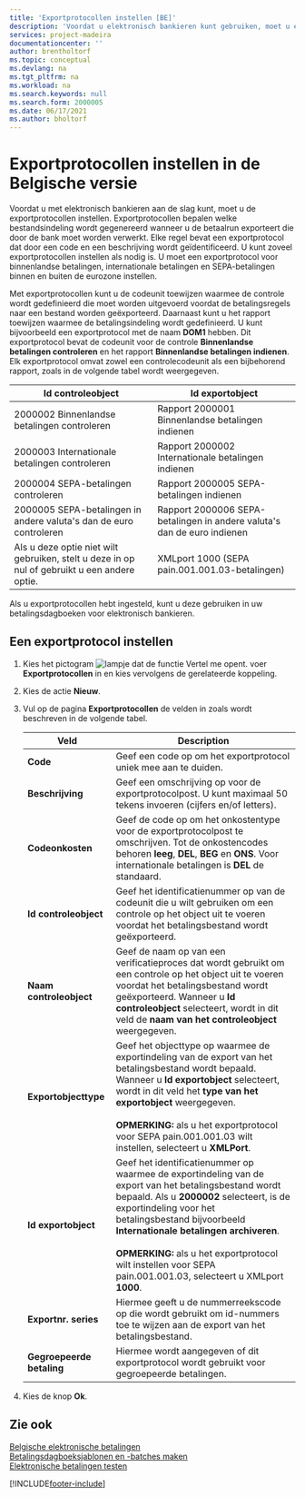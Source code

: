 ```yaml
---
title: 'Exportprotocollen instellen [BE]'
description: 'Voordat u elektronisch bankieren kunt gebruiken, moet u exportprotocollen instellen die bepalen welke bestandsindeling wordt gegenereerd wanneer u de betaalrun exporteert die door de bank moet worden verwerkt.'
services: project-madeira
documentationcenter: ''
author: brentholtorf
ms.topic: conceptual
ms.devlang: na
ms.tgt_pltfrm: na
ms.workload: na
ms.search.keywords: null
ms.search.form: 2000005
ms.date: 06/17/2021
ms.author: bholtorf
---
```

# Exportprotocollen instellen in de Belgische versie
Voordat u met elektronisch bankieren aan de slag kunt, moet u de exportprotocollen instellen. Exportprotocollen bepalen welke bestandsindeling wordt gegenereerd wanneer u de betaalrun exporteert die door de bank moet worden verwerkt. Elke regel bevat een exportprotocol dat door een code en een beschrijving wordt geïdentificeerd. U kunt zoveel exportprotocollen instellen als nodig is. U moet een exportprotocol voor binnenlandse betalingen, internationale betalingen en SEPA-betalingen binnen en buiten de eurozone instellen.  

 Met exportprotocollen kunt u de codeunit toewijzen waarmee de controle wordt gedefinieerd die moet worden uitgevoerd voordat de betalingsregels naar een bestand worden geëxporteerd. Daarnaast kunt u het rapport toewijzen waarmee de betalingsindeling wordt gedefinieerd. U kunt bijvoorbeeld een exportprotocol met de naam **DOM1** hebben. Dit exportprotocol bevat de codeunit voor de controle **Binnenlandse betalingen controleren** en het rapport **Binnenlandse betalingen indienen**. Elk exportprotocol omvat zowel een controlecodeunit als een bijbehorend rapport, zoals in de volgende tabel wordt weergegeven.  

|**Id controleobject**|**Id exportobject**|  
|-------------------------|--------------------------|  
|2000002 Binnenlandse betalingen controleren|Rapport 2000001 Binnenlandse betalingen indienen|  
|2000003 Internationale betalingen controleren|Rapport 2000002 Internationale betalingen indienen|  
|2000004 SEPA-betalingen controleren|Rapport 2000005 SEPA-betalingen indienen|  
|2000005 SEPA-betalingen in andere valuta's dan de euro controleren|Rapport 2000006 SEPA-betalingen in andere valuta's dan de euro indienen|  
|Als u deze optie niet wilt gebruiken, stelt u deze in op nul of gebruikt u een andere optie.|XMLport 1000 (SEPA pain.001.001.03-betalingen)|  

 Als u exportprotocollen hebt ingesteld, kunt u deze gebruiken in uw betalingsdagboeken voor elektronisch bankieren.  

## Een exportprotocol instellen  

1.  Kies het pictogram ![lampje dat de functie Vertel me opent.](../../media/ui-search/search_small.png "Vertel me wat u wilt doen") voer **Exportprotocollen** in en kies vervolgens de gerelateerde koppeling.  
2.  Kies de actie **Nieuw**.  
3.  Vul op de pagina **Exportprotocollen** de velden in zoals wordt beschreven in de volgende tabel.  

    |Veld|Description|  
    |---------------------------------|---------------------------------------|  
    |**Code**|Geef een code op om het exportprotocol uniek mee aan te duiden.|  
    |**Beschrijving**|Geef een omschrijving op voor de exportprotocolpost. U kunt maximaal 50 tekens invoeren (cijfers en/of letters).|  
    |**Codeonkosten**|Geef de code op om het onkostentype voor de exportprotocolpost te omschrijven. Tot de onkostencodes behoren **leeg**, **DEL**, **BEG** en **ONS**. Voor internationale betalingen is **DEL** de standaard.|  
    |**Id controleobject**|Geef het identificatienummer op van de codeunit die u wilt gebruiken om een controle op het object uit te voeren voordat het betalingsbestand wordt geëxporteerd.|  
    |**Naam controleobject**|Geef de naam op van een verificatieproces dat wordt gebruikt om een controle op het object uit te voeren voordat het betalingsbestand wordt geëxporteerd. Wanneer u **Id controleobject** selecteert, wordt in dit veld de **naam van het controleobject** weergegeven.|  
    |**Exportobjecttype**|Geef het objecttype op waarmee de exportindeling van de export van het betalingsbestand wordt bepaald. Wanneer u **Id exportobject** selecteert, wordt in dit veld het **type van het exportobject** weergegeven.<br /><br /> **OPMERKING:** als u het exportprotocol voor SEPA pain.001.001.03 wilt instellen, selecteert u **XMLPort**.|  
    |**Id exportobject**|Geef het identificatienummer op waarmee de exportindeling van de export van het betalingsbestand wordt bepaald. Als u **2000002** selecteert, is de exportindeling voor het betalingsbestand bijvoorbeeld **Internationale betalingen archiveren**.<br /><br /> **OPMERKING:** als u het exportprotocol wilt instellen voor SEPA pain.001.001.03, selecteert u XMLport **1000**.|  
    |**Exportnr. series**|Hiermee geeft u de nummerreekscode op die wordt gebruikt om id-nummers toe te wijzen aan de export van het betalingsbestand.|  
    |**Gegroepeerde betaling**|Hiermee wordt aangegeven of dit exportprotocol wordt gebruikt voor gegroepeerde betalingen.|  

4.  Kies de knop **Ok**.  

## Zie ook  
 [Belgische elektronische betalingen](belgian-electronic-payments.md)   
 [Betalingsdagboeksjablonen en -batches maken](how-to-create-payment-journal-templates-and-batches.md)   
 [Elektronische betalingen testen](how-to-test-electronic-payments.md)


[!INCLUDE[footer-include](../../includes/footer-banner.md)]
